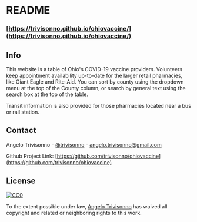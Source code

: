 # README


### [https://trivisonno.github.io/ohiovaccine/](https://trivisonno.github.io/ohiovaccine/)

<!-- INFO -->
## Info

This website is a table of Ohio's COVID-19 vaccine providers. Volunteers keep appointment availability up-to-date for the larger retail pharmacies, like Giant Eagle and Rite-Aid. You can sort by county using the dropdown menu at the top of the County column, or search by general text using the search box at the top of the table.

Transit information is also provided for those pharmacies located near a bus or rail station.


<!-- CONTACT -->
## Contact

Angelo Trivisonno - [@trivisonno](https://twitter.com/trivisonno) - angelo.trivisonno@gmail.com

Github Project Link: [https://github.com/trivisonno/ohiovaccine](https://github.com/trivisonno/ohiovaccine)

<!-- LICENSE -->
## License

[![CC0](https://licensebuttons.net/p/zero/1.0/88x31.png)](https://creativecommons.org/publicdomain/zero/1.0/)

To the extent possible under law, [Angelo Trivisonno](https://twitter.com/trivisonno) has waived all copyright and related or neighboring rights to this work.
